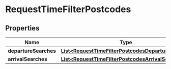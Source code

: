 
# RequestTimeFilterPostcodes

## Properties
Name | Type | Description | Notes
------------ | ------------- | ------------- | -------------
**departureSearches** | [**List&lt;RequestTimeFilterPostcodesDepartureSearch&gt;**](RequestTimeFilterPostcodesDepartureSearch.md) |  |  [optional]
**arrivalSearches** | [**List&lt;RequestTimeFilterPostcodesArrivalSearch&gt;**](RequestTimeFilterPostcodesArrivalSearch.md) |  |  [optional]



